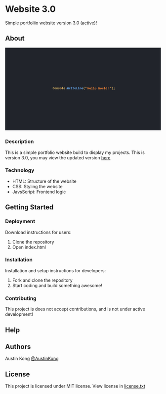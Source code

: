# Website 3.0
<!--A simple catchy description-->
Simple portfoliio website version 3.0 (active)!
## About
<!--An image to show your project-->
![Image](Image.png)
### Description
<!--In depth description, add more subtitles as necessary-->
This is a simple portfolio website build to display my projects. This is version 3.0, you may view the updated version [here](https://austinkong.github.io/Website/)
### Technology
<!--The tech stack used, with simple descriptions of what each thing does-->
* HTML: Structure of the website
* CSS: Styling the website
* JavsScript: Frontend logic
## Getting Started
### Deployment
<!--Download instructions for users for the program, not developers-->
Download instructions for users:
1. Clone the repository
2. Open index.html
### Installation
<!--Installation and setup instructions for developers-->
Installation and setup instructions for developers:
1. Fork and clone the repository
2. Start coding and build something awesome!
### Contributing
<!--Talk about state of project. Instructions to forking and developing.-->
This project is does not accept contributions, and is not under active development!
## Help
## Authors
<!--List of authors with links to their GitHub-->
Austin Kong [@AustinKong](https://github.com/AustinKong)
## License
<!--Simple description of license, linked to license.txt file-->
This project is licensed under MIT license. View license in [license.txt](license.txt)
